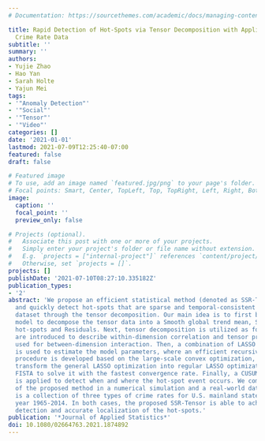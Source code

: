 ```yaml
---
# Documentation: https://sourcethemes.com/academic/docs/managing-content/

title: Rapid Detection of Hot-Spots via Tensor Decomposition with Applications to
  Crime Rate Data
subtitle: ''
summary: ''
authors:
- Yujie Zhao
- Hao Yan
- Sarah Holte
- Yajun Mei
tags:
- '"Anomaly Detection"'
- '"Social"'
- '"Tensor"'
- '"Video"'
categories: []
date: '2021-01-01'
lastmod: 2021-07-09T12:25:40-07:00
featured: false
draft: false

# Featured image
# To use, add an image named `featured.jpg/png` to your page's folder.
# Focal points: Smart, Center, TopLeft, Top, TopRight, Left, Right, BottomLeft, Bottom, BottomRight.
image:
  caption: ''
  focal_point: ''
  preview_only: false

# Projects (optional).
#   Associate this post with one or more of your projects.
#   Simply enter your project's folder or file name without extension.
#   E.g. `projects = ["internal-project"]` references `content/project/deep-learning/index.md`.
#   Otherwise, set `projects = []`.
projects: []
publishDate: '2021-07-10T08:27:10.335182Z'
publication_types:
- '2'
abstract: 'We propose an efficient statistical method (denoted as SSR-Tensor) to robustly
  and quickly detect hot-spots that are sparse and temporal-consistent in a spatial-temporal
  dataset through the tensor decomposition. Our main idea is to first build an SSR
  model to decompose the tensor data into a Smooth global trend mean, Sparse local
  hot-spots and Residuals. Next, tensor decomposition is utilized as follows: basis
  are introduced to describe within-dimension correlation and tensor products are
  used for between-dimension interaction. Then, a combination of LASSO and fused LASSO
  is used to estimate the model parameters, where an efficient recursive estimation
  procedure is developed based on the large-scale convex optimization, where we first
  transform the general LASSO optimization into regular LASSO optimization and apply
  FISTA to solve it with the fastest convergence rate. Finally, a CUSUM procedure
  is applied to detect when and where the hot-spot event occurs. We compare the performance
  of the proposed method in a numerical simulation and a real-world dataset, which
  is a collection of three types of crime rates for U.S. mainland states during the
  year 1965-2014. In both cases, the proposed SSR-Tensor is able to achieve the fast
  detection and accurate localization of the hot-spots.'
publication: '*Journal of Applied Statistics*'
doi: 10.1080/02664763.2021.1874892
---
```

